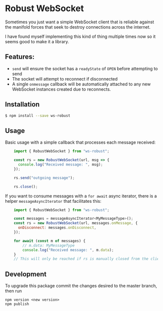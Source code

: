 # Robust WebSocket

Sometimes you just want a simple WebSocket client that is reliable against the manifold forces that
seek to destroy connections across the internet.

I have found myself implementing this kind of thing multiple times now so it seems good to make it a
library.

## Features:

 - `send` will ensure the socket has a `readyState` of `OPEN` before attempting to send
 - The socket will attempt to reconnect if disconnected
 - A single `onmessage` callback will be automatically attached to any new WebSocket instances
   created due to reconnects.

## Installation

```sh
$ npm install --save ws-robust
```

## Usage

Basic usage with a simple callback that processes each message received:

```javascript
    import { RobustWebSocket } from "ws-robust";

    const rs = new RobustWebSocket(url, msg => {
      console.log("Received message: ", msg);
    });

    rs.send("outgoing message");

    rs.close();
```

If you want to consume messages with a `for await` async iterator, there is a helper
`messageAsyncIterator` that facilitates this:

```javascript
    import { RobustWebSocket } from "ws-robust";

    const messages = messageAsyncIterator<MyMessageType>();
    const rs = new RobustWebSocket(url, messages.onMessage, {
      onDisconnect: messages.onDisconnect,
    });

    for await (const m of messages) {
        // m.data: MyMessageType
        console.log("Received message: ", m.data);
    }
    // This will only be reached if rs is manually closed from the client side.
```

## Development

To upgrade this package commit the changes desired to the master branch, then run

```
npm version <new version>
npm publish
```
